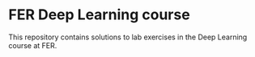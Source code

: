 # FER Deep Learning course

This repository contains solutions to lab exercises in the Deep Learning course at FER.
